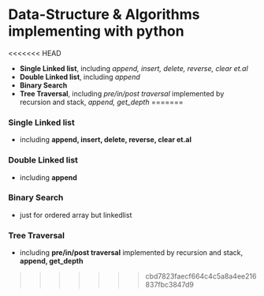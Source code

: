 # Data-Structure & Algorithms implementing with python

<<<<<<< HEAD
 - **Single Linked list**, including *append, insert, delete, reverse, clear et.al*
 - **Double Linked list**, including *append*
 - **Binary Search**
 - **Tree Traversal**, including *pre/in/post traversal* implemented by recursion and stack, *append, get_depth*
=======
### Single Linked list
 - including **append, insert, delete, reverse, clear et.al**
### Double Linked list
 - including **append**
### Binary Search   
 - just for ordered array but linkedlist
### Tree Traversal
 - including **pre/in/post traversal** implemented by recursion and stack, **append, get_depth**
>>>>>>> cbd7823faecf664c4c5a8a4ee216837fbc3847d9
